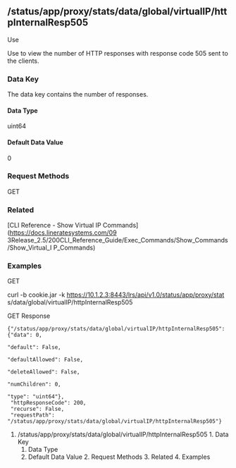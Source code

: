 ## /status/app/proxy/stats/data/global/virtualIP/httpInternalResp505

Use

Use to view the number of HTTP responses with response code 505 sent to the
clients.

### Data Key

The data key contains the number of responses.

#### Data Type

uint64

#### Default Data Value

0

### Request Methods

GET

### Related

[CLI Reference - Show Virtual IP Commands](https://docs.lineratesystems.com/09
3Release_2.5/200CLI_Reference_Guide/Exec_Commands/Show_Commands/Show_Virtual_I
P_Commands)

### Examples

GET

curl -b cookie.jar -k https://10.1.2.3:8443/lrs/api/v1.0/status/app/proxy/stat
s/data/global/virtualIP/httpInternalResp505

GET Response

    
    {"/status/app/proxy/stats/data/global/virtualIP/httpInternalResp505": {"data": 0,
                                                                            "default": False,
                                                                            "defaultAllowed": False,
                                                                            "deleteAllowed": False,
                                                                            "numChildren": 0,
                                                                            "type": "uint64"},
     "httpResponseCode": 200,
     "recurse": False,
     "requestPath": "/status/app/proxy/stats/data/global/virtualIP/httpInternalResp505"}
    

  1. /status/app/proxy/stats/data/global/virtualIP/httpInternalResp505
    1. Data Key
      1. Data Type
      2. Default Data Value
    2. Request Methods
    3. Related
    4. Examples


